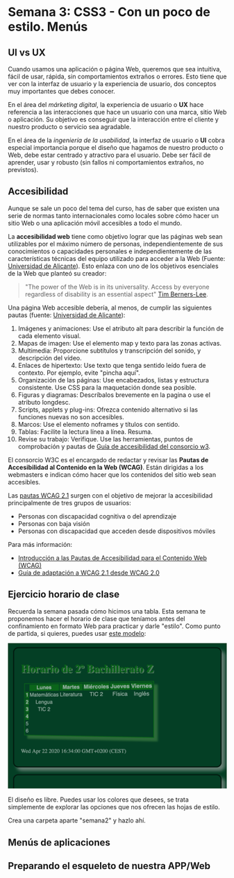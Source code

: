 # Semana 3: CSS3 - Con un poco de estilo. Menús

## UI vs UX

Cuando usamos una aplicación o página Web, queremos que sea intuitiva, fácil de usar, rápida, sin comportamientos extraños o errores. Esto tiene que ver con la interfaz de usuario y la experiencia de usuario, dos conceptos muy importantes que debes conocer.

En el área del *márketing digital*, la experiencia de usuario o **UX** hace referencia a las interacciones que hace un usuario con una marca, sitio Web o aplicación. Su objetivo es conseguir que la interacción entre el cliente y nuestro producto o servicio sea agradable.

En el área de la *ingeniería de la usabilidad*, la interfaz de usuario o **UI** cobra especial importancia porque el diseño que hagamos de nuestro producto o Web, debe estar centrado y atractivo para el usuario. Debe ser fácil de aprender, usar y robusto (sin fallos ni comportamientos extraños, no previstos).

## Accesibilidad

Aunque se sale un poco del tema del curso, has de saber que existen una serie de normas tanto internacionales como locales sobre cómo hacer un sitio Web o una aplicación móvil accesibles a todo el mundo.

La **accesibilidad web** tiene como objetivo lograr que las páginas web sean utilizables por el máximo número de personas, independientemente de sus conocimientos o capacidades personales e independientemente de las características técnicas del equipo utilizado para acceder a la Web (Fuente: [Universidad de Alicante](http://accesibilidadweb.dlsi.ua.es)). Esto enlaza con uno de los objetivos esenciales de la Web que planteó su creador:

> "The power of the Web is in its universality. Access by everyone regardless of disability is an essential aspect" [Tim Berners-Lee](https://www.w3.org/Press/IPO-announce).

Una página Web accesible debería, al menos, de cumplir las siguientes pautas (fuente: [Universidad de Alicante](http://accesibilidadweb.dlsi.ua.es/?menu=guiabreve)):

1. Imágenes y animaciones: Use el atributo alt para describir la función de cada elemento visual.
2. Mapas de imagen: Use el elemento map y texto para las zonas activas.
3. Multimedia: Proporcione subtítulos y transcripción del sonido, y descripción del vídeo.
4. Enlaces de hipertexto: Use texto que tenga sentido leído fuera de contexto. Por ejemplo, evite "pincha aquí".
5. Organización de las páginas: Use encabezados, listas y estructura consistente. Use CSS para la maquetación donde sea posible.
6. Figuras y diagramas: Descríbalos brevemente en la pagina o use el atributo longdesc.
7. Scripts, applets y plug-ins: Ofrezca contenido alternativo si las funciones nuevas no son accesibles.
8. Marcos: Use el elemento noframes y títulos con sentido.
9. Tablas: Facilite la lectura línea a línea. Resuma.
10. Revise su trabajo: Verifique. Use las herramientas, puntos de comprobación y pautas de [Guía de accesibilidad del consorcio w3](http://www.w3.org/TR/WCAG/).

El consorcio W3C es el encargado de redactar y revisar las **Pautas de Accesibilidad al Contenido en la Web (WCAG)**. Están dirigidas a los webmasters e indican cómo hacer que los contenidos del sitio web sean accesibles.

Las [pautas WCAG 2.1](https://www.w3.org/WAI/standards-guidelines/wcag/new-in-21/es) surgen con el objetivo de mejorar la accesibilidad principalmente de tres grupos de usuarios:

* Personas con discapacidad cognitiva o del aprendizaje
* Personas con baja visión
* Personas con discapacidad que acceden desde dispositivos móviles

Para más información:

* [Introducción a las Pautas de Accesibilidad para el Contenido Web (WCAG)](https://www.w3.org/WAI/standards-guidelines/wcag/es)
* [Guía de adaptación a WCAG 2.1 desde WCAG 2.0](https://administracionelectronica.gob.es/pae_Home/dam/jcr:9c154db6-188b-4f75-a971-f8dc0e76b559/Guia_de_Adaptacion_a_WCAG_2_1_v1_0.pdf)

## Ejercicio horario de clase

Recuerda la semana pasada cómo hicimos una tabla. Esta semana te proponemos hacer el horario de clase que teníamos antes del confinamiento en formato Web para practicar y darle "estilo". Como punto de partida, si quieres, puedes usar [este modelo](docs/horario.html):

![Modelo de horario](docs/horario.png)

El diseño es libre. Puedes usar los colores que desees, se trata simplemente de explorar las opciones que nos ofrecen las hojas de estilo.

Crea una carpeta aparte "semana2" y hazlo ahí.

## Menús de aplicaciones

## Preparando el esqueleto de nuestra APP/Web

